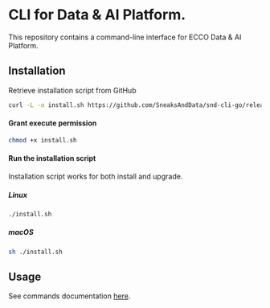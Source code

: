 # CLI for Data & AI Platform.

This repository contains a command-line interface for ECCO Data & AI Platform.
 
## Installation
Retrieve installation script from GitHub
```bash
curl -L -o install.sh https://github.com/SneaksAndData/snd-cli-go/releases/latest/download/install.sh
```

#### Grant execute permission
```bash
chmod +x install.sh
```

#### Run the installation script

Installation script works for both install and upgrade.

##### Linux
```bash
./install.sh
```
##### macOS

```bash
sh ./install.sh
```

## Usage

See commands documentation [here](./docs/snd.md).
